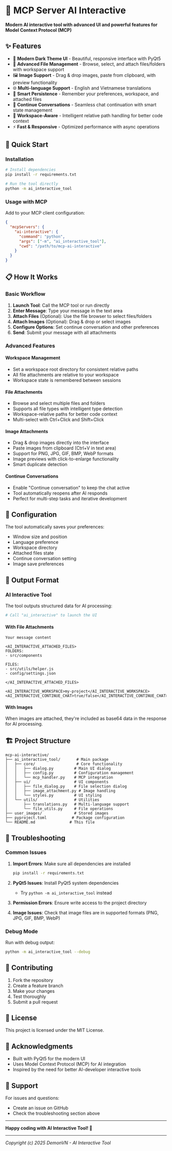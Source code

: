 ﻿# 🚀 MCP Server AI Interactive

**Modern AI interactive tool with advanced UI and powerful features for Model Context Protocol (MCP)**

## ✨ Features

- 🎨 **Modern Dark Theme UI** - Beautiful, responsive interface with PyQt5
- 📁 **Advanced File Management** - Browse, select, and attach files/folders with workspace support
- 🖼️ **Image Support** - Drag & drop images, paste from clipboard, with preview functionality
- 🌐 **Multi-language Support** - English and Vietnamese translations
- 💾 **Smart Persistence** - Remember your preferences, workspace, and attached files
- 🔄 **Continue Conversations** - Seamless chat continuation with smart state management
- 🎯 **Workspace-Aware** - Intelligent relative path handling for better code context
- ⚡ **Fast & Responsive** - Optimized performance with async operations

## 🚀 Quick Start

### Installation

```bash
# Install dependencies
pip install -r requirements.txt

# Run the tool directly
python -m ai_interactive_tool
```

### Usage with MCP

Add to your MCP client configuration:

```json
{
  "mcpServers": {
    "ai-interactive": {
      "command": "python",
      "args": ["-m", "ai_interactive_tool"],
      "cwd": "/path/to/mcp-ai-interactive"
    }
  }
}
```

## 📋 How It Works

### Basic Workflow

1. **Launch Tool**: Call the MCP tool or run directly
2. **Enter Message**: Type your message in the text area
3. **Attach Files** (Optional): Use the file browser to select files/folders
4. **Attach Images** (Optional): Drag & drop or select images
5. **Configure Options**: Set continue conversation and other preferences
6. **Send**: Submit your message with all attachments

### Advanced Features

#### Workspace Management
- Set a workspace root directory for consistent relative paths
- All file attachments are relative to your workspace
- Workspace state is remembered between sessions

#### File Attachments
- Browse and select multiple files and folders
- Supports all file types with intelligent type detection
- Workspace-relative paths for better code context
- Multi-select with Ctrl+Click and Shift+Click

#### Image Attachments
- Drag & drop images directly into the interface
- Paste images from clipboard (Ctrl+V in text area)
- Support for PNG, JPG, GIF, BMP, WebP formats
- Image previews with click-to-enlarge functionality
- Smart duplicate detection

#### Continue Conversations
- Enable "Continue conversation" to keep the chat active
- Tool automatically reopens after AI responds
- Perfect for multi-step tasks and iterative development

## 🔧 Configuration

The tool automatically saves your preferences:
- Window size and position
- Language preference
- Workspace directory
- Attached files state
- Continue conversation setting
- Image save preferences

## 📖 Output Format

### AI Interactive Tool

The tool outputs structured data for AI processing:

```python
# Call "ai_interactive" to launch the UI
```

#### With File Attachments

```
Your message content

<AI_INTERACTIVE_ATTACHED_FILES>
FOLDERS:
- src/components

FILES:
- src/utils/helper.js
- config/settings.json

</AI_INTERACTIVE_ATTACHED_FILES>

<AI_INTERACTIVE_WORKSPACE>my-project</AI_INTERACTIVE_WORKSPACE>
<AI_INTERACTIVE_CONTINUE_CHAT>true/false</AI_INTERACTIVE_CONTINUE_CHAT>
```

#### With Images

When images are attached, they're included as base64 data in the response for AI processing.

## 🏗️ Project Structure

```
mcp-ai-interactive/
├── ai_interactive_tool/       # Main package
│   ├── core/                  # Core functionality
│   │   ├── dialog.py         # Main UI dialog
│   │   ├── config.py         # Configuration management
│   │   └── mcp_handler.py    # MCP integration
│   ├── ui/                   # UI components
│   │   ├── file_dialog.py    # File selection dialog
│   │   ├── image_attachment.py # Image handling
│   │   └── styles.py         # UI styling
│   └── utils/                # Utilities
│       ├── translations.py   # Multi-language support
│       └── file_utils.py     # File operations
├── user_images/              # Stored images
├── pyproject.toml           # Package configuration
└── README.md               # This file
```

## 🐛 Troubleshooting

### Common Issues

1. **Import Errors**: Make sure all dependencies are installed
   ```bash
   pip install -r requirements.txt
   ```

2. **PyQt5 Issues**: Install PyQt5 system dependencies
   - Try `python -m ai_interactive_tool` instead

3. **Permission Errors**: Ensure write access to the project directory

4. **Image Issues**: Check that image files are in supported formats (PNG, JPG, GIF, BMP, WebP)

### Debug Mode

Run with debug output:
```bash
python -m ai_interactive_tool --debug
```

## 🤝 Contributing

1. Fork the repository
2. Create a feature branch
3. Make your changes
4. Test thoroughly
5. Submit a pull request

## 📄 License

This project is licensed under the MIT License.

## 🙏 Acknowledgments

- Built with PyQt5 for the modern UI
- Uses Model Context Protocol (MCP) for AI integration
- Inspired by the need for better AI-developer interactive tools

## 📧 Support

For issues and questions:
- Create an issue on GitHub
- Check the troubleshooting section above

---

**Happy coding with AI Interactive Tool! 🚀**

---

*Copyright (c) 2025 DemonVN - AI Interactive Tool*
